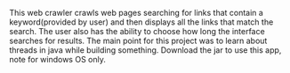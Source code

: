 This web crawler crawls web pages searching for links that contain a keyword(provided by user) and then displays 
all the links that match the search. The user also has the ability to choose how long the interface searches for results.
The main point for this project was to learn about threads in java while building something. Download the jar to use this app, note
for windows OS only.

